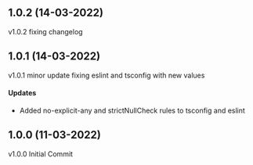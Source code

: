 ## 1.0.2 (14-03-2022)

v1.0.2 fixing changelog

## 1.0.1 (14-03-2022)

v1.0.1 minor update fixing eslint and tsconfig with new values

#### Updates

- Added no-explicit-any and strictNullCheck rules to tsconfig and eslint

## 1.0.0 (11-03-2022)

v1.0.0 Initial Commit
